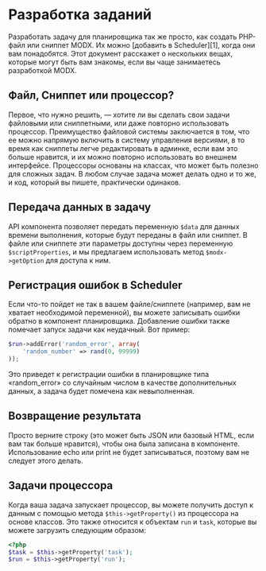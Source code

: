 # Разработка заданий

Разработать задачу для планировщика так же просто, как создать PHP-файл или сниппет MODX. Их можно [добавить в Scheduler][1], когда они вам понадобятся. Этот документ расскажет о нескольких вещах, которые могут быть вам знакомы, если вы чаще занимаетесь разработкой MODX.

## Файл, Сниппет или процессор?

Первое, что нужно решить, — хотите ли вы сделать свои задачи файловыми или сниппетными, или даже повторно использовать
процессор. Преимущество файловой системы заключается в том, что ее можно напрямую включить в систему управления
версиями, в то время как сниппеты легче редактировать в админке, если вам это больше нравится, и их можно
повторно использовать во внешнем интерфейсе. Процессоры основаны на классах, что может быть полезно для сложных задач. В
любом случае задача может делать одно и то же, и код, который вы пишете, практически одинаков.

## Передача данных в задачу

API компонента позволяет передать переменную `$data` для данных времени выполнения, которые будут переданы в файл или
сниппет. В файле или сниппете эти параметры доступны через переменную `$scriptProperties`, и мы предлагаем использовать
метод `$modx->getOption` для доступа к ним.

## Регистрация ошибок в Scheduler

Если что-то пойдет не так в вашем файле/сниппете (например, вам не хватает необходимой переменной), вы можете записывать
ошибки обратно в компонент планировщика. Добавление ошибки также помечает запуск задачи как неудачный. Вот пример:

```php
$run->addError('random_error', array(
    'random_number' => rand(0, 99999)
));
```

Это приведет к регистрации ошибки в планировщике типа «random_error» со случайным числом в качестве дополнительных данных, а задача будет помечена как невыполненная.

## Возвращение результата

Просто верните строку (это может быть JSON или базовый HTML, если вам так больше нравится), чтобы она была записана в компоненте. Использование echo или print не будет записываться, поэтому вам не следует этого делать.

## Задачи процессора

Когда ваша задача запускает процессор, вы можете получить доступ к данным с помощью метода `$this->getProperty()` из процессора на основе классов. Это также относится к объектам `run` и `task`, которые вы можете загрузить следующим образом:

```php
<?php
$task = $this->getProperty('task');
$run = $this->getProperty('run');

```
